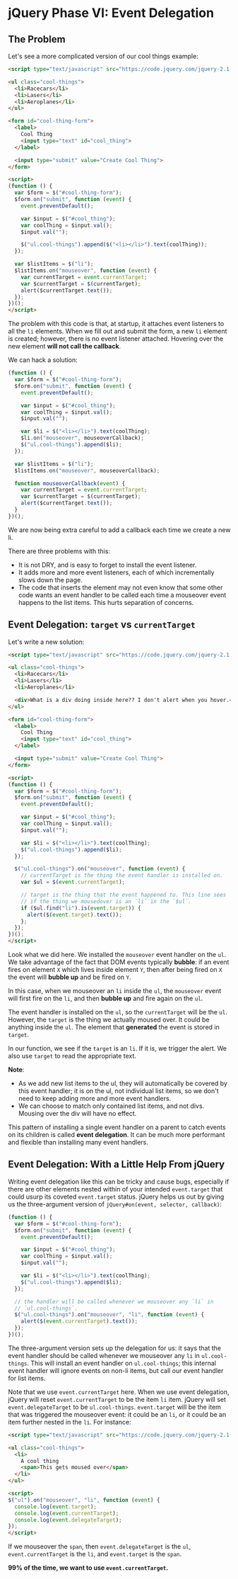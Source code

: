 # jQuery Phase VI: Event Delegation

## The Problem

Let's see a more complicated version of our cool things example:

```html
<script type="text/javascript" src="https://code.jquery.com/jquery-2.1.1.js"></script>

<ul class="cool-things">
  <li>Racecars</li>
  <li>Lasers</li>
  <li>Aeroplanes</li>
</ul>

<form id="cool-thing-form">
  <label>
    Cool Thing
    <input type="text" id="cool_thing">
  </label>

  <input type="submit" value="Create Cool Thing">
</form>

<script>
(function () {
  var $form = $("#cool-thing-form");
  $form.on("submit", function (event) {
    event.preventDefault();

    var $input = $("#cool_thing");
    var coolThing = $input.val();
    $input.val("");

    $("ul.cool-things").append($("<li></li>").text(coolThing));
  });

  var $listItems = $("li");
  $listItems.on("mouseover", function (event) {
    var currentTarget = event.currentTarget;
    var $currentTarget = $(currentTarget);
    alert($currentTarget.text());
  });
})();
</script>
```

The problem with this code is that, at startup, it attaches event
listeners to all the `li` elements. When we fill out and submit the
form, a new `li` element is created; however, there is no event
listener attached. Hovering over the new element **will not call the
callback**.

We can hack a solution:

```js
(function () {
  var $form = $("#cool-thing-form");
  $form.on("submit", function (event) {
    event.preventDefault();

    var $input = $("#cool_thing");
    var coolThing = $input.val();
    $input.val("");

    var $li = $("<li></li>").text(coolThing);
    $li.on("mouseover", mouseoverCallback);
    $("ul.cool-things").append($li);
  });

  var $listItems = $("li");
  $listItems.on("mouseover", mouseoverCallback);

  function mouseoverCallback(event) {
    var currentTarget = event.currentTarget;
    var $currentTarget = $(currentTarget);
    alert($currentTarget.text());
  }
})();
```

We are now being extra careful to add a callback each time we create a
new li.

There are three problems with this:

* It is not DRY, and is easy to forget to install the event listener.
* It adds more and more event listeners, each of which incrementally
  slows down the page.
* The code that inserts the element may not even know that some other
  code wants an event handler to be called each time a mouseover event
  happens to the list items. This hurts separation of concerns.

[event]: https://developer.mozilla.org/en-US/docs/Web/API/Event

## Event Delegation: `target` vs `currentTarget`

Let's write a new solution:


```html
<script type="text/javascript" src="https://code.jquery.com/jquery-2.1.1.js"></script>

<ul class="cool-things">
  <li>Racecars</li>
  <li>Lasers</li>
  <li>Aeroplanes</li>

  <div>What is a div doing inside here?? I don't alert when you hover.</div>
</ul>

<form id="cool-thing-form">
  <label>
    Cool Thing
    <input type="text" id="cool_thing">
  </label>

  <input type="submit" value="Create Cool Thing">
</form>

<script>
(function () {
  var $form = $("#cool-thing-form");
  $form.on("submit", function (event) {
    event.preventDefault();

    var $input = $("#cool_thing");
    var coolThing = $input.val();
    $input.val("");

    var $li = $("<li></li>").text(coolThing);
    $("ul.cool-things").append($li);
  });

  $("ul.cool-things").on("mouseover", function (event) {
    // currentTarget is the thing the event handler is installed on.
    var $ul = $(event.currentTarget);

    // target is the thing that the event happened to. This line sees
    // if the thing we mousedover is an `li` in the `$ul`.
    if ($ul.find("li").is(event.target)) {
      alert($(event.target).text());
    };
  });
})();
</script>
```

Look what we did here. We installed the `mouseover` event handler on
the `ul`. We take advantage of the fact that DOM events typically
**bubble**: if an event fires on element `X` which lives inside
element `Y`, then after being fired on `X` the event will **bubble
up** and be fired on `Y`.

In this case, when we mouseover an `li` inside the `ul`, the
`mouseover` event will first fire on the `li`, and then **bubble up**
and fire again on the `ul`.

The event handler is installed on the `ul`, so the `currentTarget`
will be the `ul`. However, the `target` is the thing we actually
moused over. It could be anything inside the `ul`. The element that
**generated** the event is stored in `target`.

In our function, we see if the `target` is an `li`. If it is, we
trigger the alert. We also use `target` to read the appropriate text.

**Note**:

* As we add new list items to the ul, they will automatically be
  covered by this event handler; it is on the ul, not individual list
  items, so we don't need to keep adding more and more event handlers.
* We can choose to match only contained list items, and not divs.
  Mousing over the div will have no effect.

This pattern of installing a single event handler on a parent to catch
events on its children is called **event delegation**. It can be much
more performant and flexible than installing many event handlers.

## Event Delegation: With a Little Help From jQuery

Writing event delegation like this can be tricky and cause bugs,
especially if there are other elements nested within of your intended
`event.target` that could usurp its coveted `event.target` status.
jQuery helps us out by giving us the three-argument version of
`jQuery#on(event, selector, callback)`:

```js
(function () {
  var $form = $("#cool-thing-form");
  $form.on("submit", function (event) {
    event.preventDefault();

    var $input = $("#cool_thing");
    var coolThing = $input.val();
    $input.val("");

    var $li = $("<li></li>").text(coolThing);
    $("ul.cool-things").append($li);
  });

  // the handler will be called whenever we mouseover any `li` in
  // `ul.cool-things`.
  $("ul.cool-things").on("mouseover", "li", function (event) {
    alert($(event.currentTarget).text());
  });
})();
```

The three-argument version sets up the delegation for us: it says that
the event handler should be called whenever we mouseover any `li` in
`ul.cool-things`. This will install an event handler on
`ul.cool-things`; this internal event handler will ignore events on
non-li items, but call our event handler for list items.

Note that we use `event.currentTarget` here. When we use event
delegation, jQuery will reset `event.currentTarget` to be the item
`li` item. jQuery will set `event.delegateTarget` to be
`ul.cool-things`. `event.target` will be the item that was triggered
the mouseover event: it could be an `li`, or it could be an item
further nested in the `li`. For instance:

```html
<script type="text/javascript" src="https://code.jquery.com/jquery-2.1.1.js"></script>

<ul class="cool-things">
  <li>
    A cool thing
    <span>This gets moused over</span>
  </li>
</ul>

<script>
$("ul").on("mouseover", "li", function (event) {
  console.log(event.target);
  console.log(event.currentTarget);
  console.log(event.delegateTarget);
});
</script>
```

If we mouseover the `span`, then `event.delegateTarget` is the `ul`,
`event.currentTarget` is the `li`, and `event.target` is the `span`.

**99% of the time, we want to use `event.currentTarget`.**

